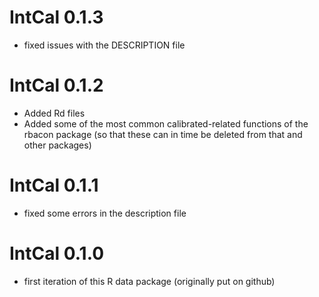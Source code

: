 # IntCal 0.1.3
* fixed issues with the DESCRIPTION file

# IntCal 0.1.2
* Added Rd files 
* Added some of the most common calibrated-related functions of the rbacon package (so that these can in time be deleted from that and other packages)

# IntCal 0.1.1
* fixed some errors in the description file

# IntCal 0.1.0
* first iteration of this R data package (originally put on github)
